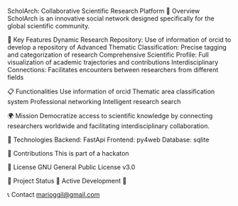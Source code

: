ScholArch: Collaborative Scientific Research Platform
🔬 Overview
ScholArch is an innovative social network designed specifically for the global scientific community.

🚀 Key Features
Dynamic Research Repository: Use of information of orcid to develop a repository of 
Advanced Thematic Classification: Precise tagging and categorization of research
Comprehensive Scientific Profile: Full visualization of academic trajectories and contributions
Interdisciplinary Connections: Facilitates encounters between researchers from different fields

📋 Functionalities
Use information of orcid
Thematic area classification system
Professional networking
Intelligent research search

🌍 Mission
Democratize access to scientific knowledge by connecting researchers worldwide and facilitating interdisciplinary collaboration.

🔧 Technologies
Backend: FastApi
Frontend: py4web
Database: sqlite

👥 Contributions
This is part of a hackaton 

📄 License
GNU General Public License v3.0

🏁 Project Status
🚧 Active Development 🚧

📞 Contact
marioggil@gmail.com
